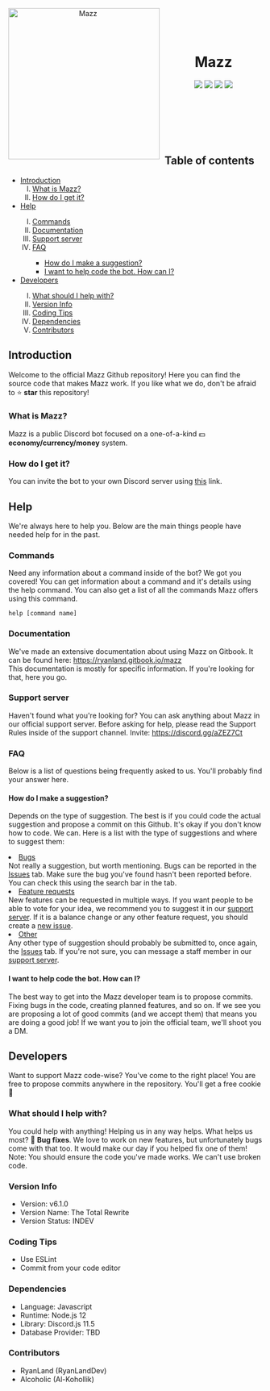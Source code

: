 <div align="center">
<p>
<img width="300" height="300" align="left" style="float: left; margin: 0 10px 0 0;" alt="Mazz" src="https://cdn.discordapp.com/attachments/542040668453732352/674713874586402816/39aaa46e86544209c6ab2cd44f958481.png"></img>  
</p>
<br><br><br>
<h1><b>Mazz</h1></b>

[![](https://discordapp.com/api/guilds/631734689530380308/embed.png)](https://discord.gg/aZEZ7Ct)
[![](https://img.shields.io/badge/contributors-2-brightgreen?logo=github)](https://github.com/RyanLandDev/Mazz)
[![](https://img.shields.io/badge/discord.js-v11.5.0-blue.svg?logo=npm)](https://discord.js.org)
[![](https://img.shields.io/badge/donate-patreon-F96854.svg?logo=patreon)](https://patreon.com/mazzbot)

</div>
<br><br><br><br><br>

## Table of contents
<ul>
<li><a href="#introduction">Introduction</a>
  <ol type="I"><li><a href="#what-is-mazz">What is Mazz?</a></li>
  <li><a href="#how-do-i-get-it">How do I get it?</a></li></ol></li>
<li><a href="#help">Help</a></li>
  <ol type="I"><li><a href="#commands">Commands</a></li>
  <li><a href="#documentation">Documentation</a></li>
  <li><a href="#support-server">Support server</a></li>
  <li><a href="#faq">FAQ</a></li>
    <ul><li><a href="#how-do-i-make-a-suggestion">How do I make a suggestion?</a></li>
    <li><a href="#i-want-to-help-code-the-bot-how-can-i">I want to help code the bot. How can I?</a></li>
    </ul>
  </ol>
<li><a href="#developers">Developers</a></li>
<ol type="I"><li><a href="#what-should-i-help-with">What should I help with?</a></li>
  <li><a href="#version-info">Version Info</a></li>
  <li><a href="#coding-tips">Coding Tips</a></li>
  <li><a href="#dependencies">Dependencies</a></li>
  <li><a href="#contributors">Contributors</a></li></ul>

## Introduction
Welcome to the official Mazz Github repository! Here you can find the source code that makes Mazz work. If you like what we do, don't be afraid to ⭐ <b>star</b> this repository!

### What is Mazz?
Mazz is a public Discord bot focused on a one-of-a-kind 💵 <b>economy/currency/money</b> system.

### How do I get it?
You can invite the bot to your own Discord server using [this](https://discordapp.com/oauth2/authorize?client_id=650273454062567435&permissions=371776&scope=bot) link.

## Help
We're always here to help you. Below are the main things people have needed help for in the past.

### Commands
Need any information about a command inside of the bot? We got you covered! You can get information about a command and it's details using the help command. You can also get a list of all the commands Mazz offers using this command.
```
help [command name]
```

### Documentation
We've made an extensive documentation about using Mazz on Gitbook. It can be found here: https://ryanland.gitbook.io/mazz<br>
This documentation is mostly for specific information. If you're looking for that, here you go.

### Support server
Haven't found what you're looking for? You can ask anything about Mazz in our official support server. Before asking for help, please read the Support Rules inside of the support channel. Invite: https://discord.gg/aZEZ7Ct

### FAQ
Below is a list of questions being frequently asked to us. You'll probably find your answer here.

#### How do I make a suggestion?
Depends on the type of suggestion. The best is if you could code the actual suggestion and propose a commit on this Github. It's okay if you don't know how to code. We can. Here is a list with the type of suggestions and where to suggest them:
<li><u>Bugs</u></li>
Not really a suggestion, but worth mentioning. Bugs can be reported in the <a href="https://github.com/RyanLandDev/Mazz/issues">Issues</a> tab. Make sure the bug you've found hasn't been reported before. You can check this using the search bar in the tab.
<li><u>Feature requests</u></li>
New features can be requested in multiple ways. If you want people to be able to vote for your idea, we recommend you to suggest it in our <a href="https://discord.gg/aZEZ7Ct">support server</a>. If it is a balance change or any other feature request, you should create a <a href="https://github.com/RyanLandDev/Mazz/issues/new">new issue</a>.
<li><u>Other</u></li>
Any other type of suggestion should probably be submitted to, once again, the <a href="https://github.com/RyanLandDev/Mazz/issues">Issues</a> tab. If you're not sure, you can message a staff member in our <a href="https://discord.gg/aZEZ7Ct">support server</a>.

#### I want to help code the bot. How can I?
The best way to get into the Mazz developer team is to propose commits. Fixing bugs in the code, creating planned features, and so on. If we see you are proposing a lot of good commits (and we accept them) that means you are doing a good job! If we want you to join the official team, we'll shoot you a DM.

## Developers
Want to support Mazz code-wise? You've come to the right place! You are free to propose commits anywhere in the repository. You'll get a free cookie 🍪

### What should I help with?
You could help with anything! Helping us in any way helps. What helps us most? 🐞 <b>Bug fixes</b>. We love to work on new features, but unfortunately bugs come with that too. It would make our day if you helped fix one of them!  
Note: You should ensure the code you've made works. We can't use broken code.

### Version Info
- Version: v6.1.0
- Version Name: The Total Rewrite
- Version Status: INDEV  

### Coding Tips
- Use ESLint
- Commit from your code editor

### Dependencies
- Language: Javascript
- Runtime: Node.js 12
- Library: Discord.js 11.5
- Database Provider: TBD

### Contributors
- RyanLand (RyanLandDev)
- Alcoholic (Al-Kohollik)